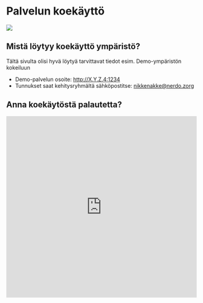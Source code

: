 # Palvelun koekäyttö

![](https://openclipart.org/image/400px/svg_to_png/325283/functionmachine.png)


## Mistä löytyy koekäyttö ympäristö?

Tältä sivulta olisi hyvä löytyä tarvittavat tiedot esim. Demo-ympäristön kokeiluun

* Demo-palvelun osoite: http://X.Y.Z.4:1234
* Tunnukset saat kehitysryhmältä sähköpostitse: nikkenakke@nerdo.zorg


## Anna koekäytöstä palautetta?

<iframe width="640px" height= "480px" src= "https://forms.office.com/Pages/ResponsePage.aspx?id=8Kqebvc_6U2M1B_71FlRua4cqQOTc5JHr-aPQoYM7B9UMlc0TTdMV0dXNUNCRERENkdCWkcwSzdYMS4u&embed=true" frameborder= "0" marginwidth= "0" marginheight= "0" style= "border: none; max-width:100%; max-height:100vh" allowfullscreen webkitallowfullscreen mozallowfullscreen msallowfullscreen> </iframe>



